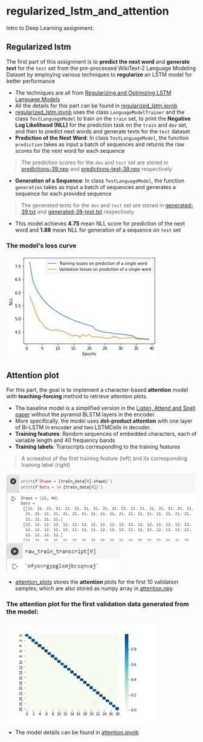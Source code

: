 # regularized_lstm_and_attention


Intro to Deep Learning assignment:

## Regularized lstm


The first part of this assignment is to **predict the next word** and **generate text** for the `test` set from the pre-processed WikiText-2 Language Modeling Dataset by employing various techniques to **regularize** an LSTM model for better performance 

* The techniques are all from [Regularizing and Optimizing LSTM Language Models](https://arxiv.org/pdf/1708.02182.pdf)
* All the details for this part can be found in [regularized_lstm.ipynb](regularized_lstm.ipynb)
* [regularized_lstm.ipynb](regularized_lstm.ipynb) uses the class `LanguageModelTrainer` and the class `TestLanguageModel` to train on the `train` set, to print the **Negative Log Likelihood (NLL)** for the prediction task on the `train` and `dev` set, and then to predict next words and generate texts for the `test` dataset
* **Prediction of the Next Word**: In class `TestLanguageModel`, the function `prediction` takes as input a batch of sequences and returns the raw scores for the next word for each sequence 
> The prediction scores for the `dev` and `test` set are stored in [predictions-39.npy](1660560996/predictions-39.npy) and [predictions-test-39.npy](1660560996/predictions-test-39.npy) respectively
* **Generation of a Sequence**: In class `TestLanguageModel`, the function `generation` takes as input a batch of sequences and generates a sequence for each provided sequence 
> The generated texts for the `dev` and `test` set are stored in [generated-39.txt](1660560996/generated-39.txt) and [generated-39-test.txt](1660560996/generated-39-test.txt) respectively
* This model achieves **4.75** mean NLL score for prediction of the next word and **1.88** mean NLL for generation of a sequence on `test` set
### The model's loss curve
<p>
  <img src="/1660560996/loss.png" width="400" title="loss curve"/>
</p>

## Attention plot
For this part, the goal is to implement a character-based **attention** model with **teaching-forcing** method to retrieve attention plots.

* The baseline model is a simplified version in the [Listen, Attend and Spell paper](https://arxiv.org/pdf/1508.01211.pdf?undefined) without the pyramid BLSTM layers in the encoder.
* More specifically, the model uses **dot-product attention** with one layer of Bi-LSTM in encoder and two LSTMCells in decoder.
* **Training features**: Random sequences of embedded characters, each of variable length and 40 frequency bands
* **Training labels**: Transcripts corresponding to the training features
> A screeshot of the first training feature (left) and its corresponding training label (right)
<p float="left">
 <img src="train_X_sample.png" width="500" />
 <img src="train_y_sample.png" width="300" />
</p>

* [attention_plots](attention_plots) stores the **attention** plots for the first 10 validation samples, which are also stored as numpy array in [attention.npy](attention.npy). 
### The attention plot for the first validation data generated from the model:
<p>
  <img src="/attention_plots/attention_0.png" width="400" title="attention_0"/>
</p>

* The model details can be found in [attention.ipynb](attention.ipynb)

